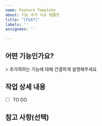 ```yaml
---
name: Feature Template
about: 기능 추가 이슈 템플릿
title: "[FEAT]"
labels: ''
assignees: ''

---
```


## 어떤 기능인가요?

\> 추가하려는 기능에 대해 간결하게 설명해주세요

## 작업 상세 내용

- [ ] TO DO

## 참고 사항(선택)

